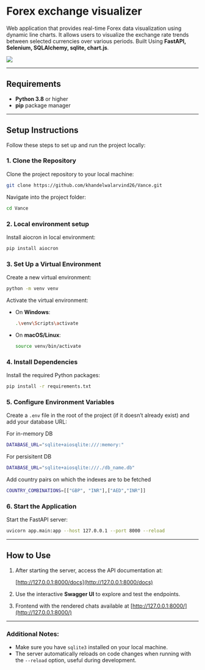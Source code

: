 
# Forex exchange visualizer

Web application that provides real-time Forex data visualization using dynamic line charts. It allows users to visualize the exchange rate trends between selected currencies over various periods.
Built Using **FastAPI, Selenium, SQLAlchemy, sqlite, chart.js**.

![](https://github.com/khandelwalarvind26/Forex-Visualizer/forex_visualiser.gif)

---

## Requirements

- **Python 3.8** or higher
- **pip** package manager

---

## Setup Instructions

Follow these steps to set up and run the project locally:

### 1. Clone the Repository
Clone the project repository to your local machine:

```bash
git clone https://github.com/khandelwalarvind26/Vance.git
```

Navigate into the project folder:

```bash
cd Vance
```

### 2. Local environment setup
Install aiocron in local environment:

```bash
pip install aiocron
```

### 3. Set Up a Virtual Environment
Create a new virtual environment:

```bash
python -m venv venv
```

Activate the virtual environment:

- On **Windows**:
  ```bash
  .\venv\Scripts\activate
  ```

- On **macOS/Linux**:
  ```bash
  source venv/bin/activate
  ```

### 4. Install Dependencies
Install the required Python packages:

```bash
pip install -r requirements.txt
```

### 5. Configure Environment Variables
Create a `.env` file in the root of the project (if it doesn’t already exist) and add your database URL:

For in-memory DB
```bash
DATABASE_URL="sqlite+aiosqlite:///:memory:"
```

For persisitent DB
```bash
DATABASE_URL="sqlite+aiosqlite:///./db_name.db"
```

Add country pairs on which the indexes are to be fetched
```bash
COUNTRY_COMBINATIONS=[["GBP", "INR"],["AED","INR"]]
```

### 6. Start the Application
Start the FastAPI server:

```bash
uvicorn app.main:app --host 127.0.0.1 --port 8000 --reload
```

---

## How to Use

1. After starting the server, access the API documentation at:

   [http://127.0.0.1:8000/docs](http://127.0.0.1:8000/docs)

2. Use the interactive **Swagger UI** to explore and test the endpoints.

3. Frontend with the rendered chats available at [http://127.0.0.1:8000/](http://127.0.0.1:8000/)

---

### Additional Notes:
- Make sure you have `sqlite3` installed on your local machine.
- The server automatically reloads on code changes when running with the `--reload` option, useful during development.
